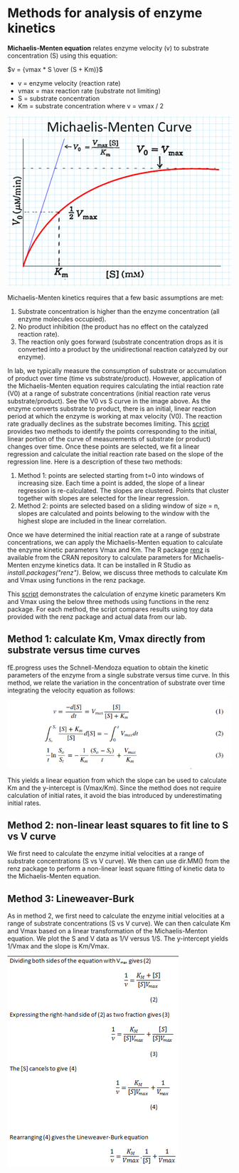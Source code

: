 # Methods for analysis of enzyme kinetics

**Michaelis-Menten equation** relates enzyme velocity (v) to substrate concentration (S) using this equation:

$v = {vmax * S \over (S + Km)}$ 

* v = enzyme velocity (reaction rate)
* vmax = max reaction rate (substrate not limiting)
* S = substrate concentration
* Km = substrate concentration where v = vmax / 2

![alt text](https://github.com/actolonen/Analysis_Lab/blob/main/Enzyme_Kinetics/Images/plotMM.png)

Michaelis-Menten kinetics requires that a few basic assumptions are met:
1. Substrate concentration is higher than the enzyme concentration (all enzyme molecules occupied).
2. No product inhibition (the product has no effect on the catalyzed reaction rate).
3. The reaction only goes forward (substrate concentration drops as it is converted into a product by the unidirectional reaction catalyzed by our enzyme).

In lab, we typically measure the consumption of substrate or accumulation of product over time (time vs substrate/product). However, application of the Michaelis-Menten equation requires calculating the intial reaction rate (V0) at a range of substrate concentrations (initial reaction rate verus substrate/product). See the V0 vs S curve in the image above. As the enzyme converts substrate to product, there is an initial, linear reaction period at which the enzyme is working at max velocity (V0). The reaction rate gradually declines as the substrate becomes limiting. This [script](https://github.com/actolonen/Analysis_Lab/blob/main/Enzyme_Kinetics/initialReactionRate_methods.md) provides two methods to identify the points corresponding to the initial, linear portion of the curve of measurements of substrate (or product) changes over time. Once these points are selected, we fit a linear regression and calculate the initial reaction rate based on the slope of the regression line. Here is a description of these two methods:

1. Method 1: points are selected starting from t=0 into windows of increasing size. Each time a point is added, the slope of a linear regression is re-calculated. The slopes are clustered. Points that cluster together with slopes are selected for the linear regression.
2. Method 2: points are selected based on a sliding window of size = n, slopes are calculated and points belowing to the window with the highest slope are included in the linear correlation.

Once we have determined the initial reaction rate at a range of substrate concentrations, we can apply the Michaelis-Menten equation to calculate the enzyme kinetic parameters Vmax and Km. The R package [renz](https://bmcbioinformatics.biomedcentral.com/articles/10.1186/s12859-022-04729-4) is available from the CRAN repository to calculate parameters for Michaelis-Menten enzyme kinetics data. It can be installed in R Studio as *install.packages("renz")*. Below, we discuss three methods to calculate Km and Vmax using functions in the renz package.

This [script](https://github.com/actolonen/Analysis_Lab/blob/main/Enzyme_Kinetics/renz_methods.md) demonstrates the calculation of enzyme kinetic parameters Km and Vmax using the below three methods using functions in the renz package. For each method, the script compares results using toy data provided with the renz package and actual data from our lab.

## Method 1: calculate Km, Vmax directly from substrate versus time curves 

fE.progress uses the Schnell-Mendoza equation to obtain the kinetic parameters of the enzyme from a single substrate versus time curve. In this method, we relate the variation in the concentration of substrate over time integrating the velocity equation as follows: 

![alt text](https://github.com/actolonen/Analysis_Lab/blob/main/Enzyme_Kinetics/Images/integration_MM.png)

This yields a linear equation from which the slope can be used to calculate Km and the y-intercept is (Vmax/Km). Since the method does not require calculation of initial rates, it avoid the bias introduced by underestimating initial rates. 

## Method 2: non-linear least squares to fit line to S vs V curve

We first need to calculate the enzyme initial velocities at a range of substrate concentrations (S vs V curve). We then can use dir.MM() from the renz package to perform a non-linear least square fitting of kinetic data to the Michaelis-Menten equation.

## Method 3: Lineweaver-Burk

As in method 2, we first need to calculate the enzyme initial velocities at a range of substrate concentrations (S vs V curve). We can then calculate Km and Vmax based on a linear transformation of the Michaelis-Menton equation. We plot the S and V data as 1/V versus 1/S. The y-intercept yields 1/Vmax and the slope is Km/Vmax.

![alt text](https://github.com/actolonen/Analysis_Lab/blob/main/Enzyme_Kinetics/Images/lmTransformation.png)

